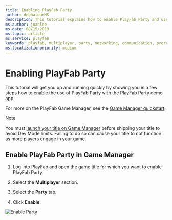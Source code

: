 ```yaml
---
title: Enabling PlayFab Party
author: debhaldarMS
description: This tutorial explains how to enable PlayFab Party and use it with the PlayFab Party demo app.
ms.author: joanlee
ms.date: 08/15/2019
ms.topic: article
ms.service: playfab
keywords: playfab, multiplayer, party, networking, communication, prerequisites, enabling
ms.localizationpriority: medium
---
```


# Enabling PlayFab Party

This tutorial will get you up and running quickly by showing you in a few steps how to enable the use of PlayFab Party with the PlayFab Party demo app.

For more on the PlayFab Game Manager, see the [Game Manager quickstart](../../../gamemanager/quickstart.md).

>[!NOTE]
>You must [launch your title on Game Manager](../../pricing/title-launches.md) before shipping your title to avoid Dev Mode limits. Failing to do so can cause your title to not function as more players engage in your game.

## Enable PlayFab Party in Game Manager

1. Log into PlayFab and open the game title for which you want to enable PlayFab Party. 

2. Select the **Multiplayer** section.

3. Select the **Party** tab.

4. Click **Enable**.

![Enable Party](media/enable-party.png)
